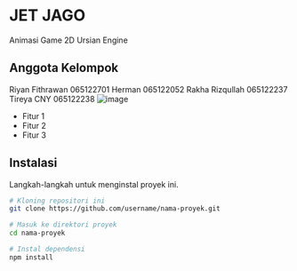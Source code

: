 # JET JAGO

Animasi Game 2D Ursian Engine

## Anggota Kelompok

Riyan Fithrawan	065122701
Herman	065122052
Rakha Rizqullah	065122237
Tireya CNY	065122238
![image](https://github.com/yanfithra/JET-JAGO/assets/120780746/69ec6765-13e0-4d31-96da-edc458b44cc3)

- Fitur 1
- Fitur 2
- Fitur 3

## Instalasi

Langkah-langkah untuk menginstal proyek ini.

```bash
# Kloning repositori ini
git clone https://github.com/username/nama-proyek.git

# Masuk ke direktori proyek
cd nama-proyek

# Instal dependensi
npm install
